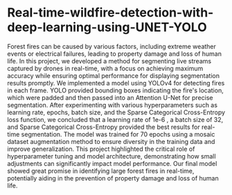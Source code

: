 # Real-time-wildfire-detection-with-deep-learning-using-UNET-YOLO
Forest fires can be caused by various factors, including extreme weather events or electrical failures, leading to property damage and loss of human life. In this project, we developed a method for segmenting live streams captured by drones in real-time, with a focus on achieving maximum accuracy while ensuring optimal performance for displaying segmentation results promptly. We implemented a model using YOLOv4 for detecting fires in each frame. YOLO provided bounding boxes indicating the fire's location, which were padded and then passed into an Attention U-Net for precise segmentation.
After experimenting with various hyperparameters such as learning rate, epochs, batch size, and the Sparse Categorical Cross-Entropy loss function, we concluded that a learning rate of 1e-6 , a batch size of 32, and Sparse Categorical Cross-Entropy provided the best results for real-time segmentation. The model was trained for 70 epochs using a mosaic dataset augmentation method to ensure diversity in the training data and improve generalization.
This project highlighted the critical role of hyperparameter tuning and model architecture, demonstrating how small adjustments can significantly impact model performance. Our final model showed great promise in identifying large forest fires in real-time, potentially aiding in the prevention of property damage and loss of human life.
